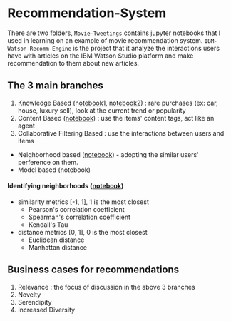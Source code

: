 # Recommendation-System

There are two folders, `Movie-Tweetings` contains jupyter notebooks that I used in learning on an example of movie recommendation system. `IBM-Watson-Recomm-Engine` is the project that it analyze the interactions users have with articles on the IBM Watson Studio platform and make recommendation to them about new articles.   

## The 3 main branches 
1. Knowledge Based ([notebook1](https://github.com/yduh/Recommendation-System/blob/main/Movie-Tweetings/Introduction%20to%20the%20Recommendation%20Data.ipynb), [notebook2](https://github.com/yduh/Recommendation-System/blob/main/Movie-Tweetings/Most_Popular_Recommendations.ipynb)) : rare purchases (ex: car, house, luxury sell), look at the current trend or popularity 
2. Content Based ([notebook](https://github.com/yduh/Recommendation-System/blob/main/Movie-Tweetings/Content%20Based%20Recommendations.ipynb)) : use the items' content tags, act like an agent
3. Collaborative Filtering Based : use the interactions between users and items
  - Neighborhood based ([notebook](https://github.com/yduh/Recommendation-System/blob/main/Movie-Tweetings/Collaborative%20Filtering.ipynb)) - adopting the similar users' perference on them.
  - Model based (notebook)
     
#### Identifying neighborhoods ([notebook](https://github.com/yduh/Recommendation-System/blob/main/Movie-Tweetings/Measuring%20Similarity.ipynb))
 - similarity metrics [-1, 1], 1 is the most closest
    * Pearson's correlation coefficient
    * Spearman's correlation coefficient
    * Kendall's Tau
 - distance metrics [0, 1], 0 is the most closest
    * Euclidean distance
    * Manhattan distance
 

## Business cases for recommendations
1. Relevance : the focus of discussion in the above 3 branches
2. Novelty
3. Serendipity 
4. Increased Diversity
